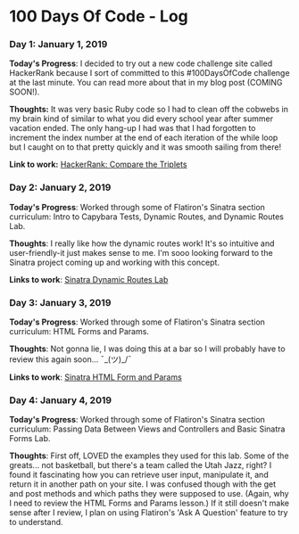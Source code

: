 # 100 Days Of Code - Log

### Day 1: January 1, 2019

**Today's Progress**: I decided to try out a new code challenge site called HackerRank because I sort of committed to this #100DaysOfCode challenge at the last minute. You can read more about that in my blog post (COMING SOON!).

**Thoughts:** It was very basic Ruby code so I had to clean off the cobwebs in my brain kind of similar to what you did every school year after summer vacation ended. The only hang-up I had was that I had forgotten to increment the index number at the end of each iteration of the while loop but I caught on to that pretty quickly and it was smooth sailing from there!

**Link to work:** [HackerRank: Compare the Triplets](https://www.hackerrank.com/challenges/compare-the-triplets/submissions/code/94531465)



### Day 2: January 2, 2019

**Today's Progress**: Worked through some of Flatiron's Sinatra section curriculum: Intro to Capybara Tests, Dynamic Routes, and Dynamic Routes Lab.

**Thoughts**: I really like how the dynamic routes work! It's so intuitive and user-friendly-it just makes sense to me. I'm sooo looking forward to the Sinatra project coming up and working with this concept.

**Links to work**: [Sinatra Dynamic Routes Lab](https://github.com/meg-gutshall/sinatra-dynamic-routes-lab-v-000)



### Day 3: January 3, 2019

**Today's Progress**: Worked through some of Flatiron's Sinatra section curriculum: HTML Forms and Params.

**Thoughts**: Not gonna lie, I was doing this at a bar so I will probably have to review this again soon... ¯\_(ツ)_/¯

**Links to work**: [Sinatra HTML Form and Params](https://github.com/meg-gutshall/sinatra-forms-params-readme-walkthrough-v-000)



### Day 4: January 4, 2019

**Today's Progress**: Worked through some of Flatiron's Sinatra section curriculum: Passing Data Between Views and Controllers and Basic Sinatra Forms Lab.

**Thoughts**: First off, LOVED the examples they used for this lab. Some of the greats... not basketball, but there's a team called the Utah Jazz, right? I found it fascinating how you can retrieve user input, manipulate it, and return it in another path on your site. I was confused though with the get and post methods and which paths they were supposed to use. (Again, why I need to review the HTML Forms and Params lesson.) If it still doesn't make sense after I review, I plan on using Flatiron's 'Ask A Question' feature to try to understand.

<!-- **Links to work**: [Basic Sinatra Forms Lab](https://github.com/meg-gutshall/basic-sinatra-forms-lab-v-000)

### Day 5: January 5, 2019

**Today's Progress**: Worked through some of Flatiron's Sinatra section curriculum: lesson names

**Thoughts**: Thoughts and observations here...

**Links to work**: [Title](link)
 -->
